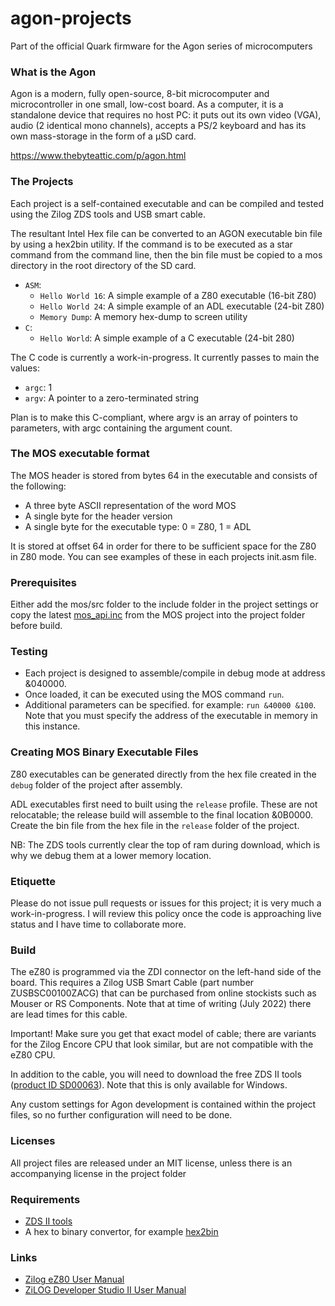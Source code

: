 # agon-projects

Part of the official Quark firmware for the Agon series of microcomputers

### What is the Agon

Agon is a modern, fully open-source, 8-bit microcomputer and microcontroller in one small, low-cost board. As a computer, it is a standalone device that requires no host PC: it puts out its own video (VGA), audio (2 identical mono channels), accepts a PS/2 keyboard and has its own mass-storage in the form of a µSD card.

https://www.thebyteattic.com/p/agon.html

### The Projects

Each project is a self-contained executable and can be compiled and tested using the Zilog ZDS tools and USB smart cable.

The resultant Intel Hex file can be converted to an AGON executable bin file by using a hex2bin utility. If the command is to be executed as a star command from the command line, then the bin file must be copied to a mos directory in the root directory of the SD card.

- `ASM`:
	- `Hello World 16`: A simple example of a Z80 executable (16-bit Z80)
	- `Hello World 24`: A simple example of an ADL executable (24-bit Z80)
	- `Memory Dump`: A memory hex-dump to screen utility 
- `C`:
	- `Hello World`: A simple example of a C executable (24-bit 280)

The C code is currently a work-in-progress. It currently passes to main the values:

- `argc`: 1
- `argv`: A pointer to a zero-terminated string

Plan is to make this C-compliant, where argv is an array of pointers to parameters, with argc containing the argument count.

### The MOS executable format

The MOS header is stored from bytes 64 in the executable and consists of the following:

- A three byte ASCII representation of the word MOS
- A single byte for the header version
- A single byte for the executable type: 0 = Z80, 1 = ADL

It is stored at offset 64 in order for there to be sufficient space for the Z80 in Z80 mode. You can see examples of these in each projects init.asm file.

### Prerequisites

Either add the mos/src folder to the include folder in the project settings or copy the latest [mos_api.inc](https://github.com/breakintoprogram/agon-mos/blob/main/src/mos_api.inc) from the MOS project into the project folder before build.

### Testing

- Each project is designed to assemble/compile in debug mode at address &040000.
- Once loaded, it can be executed using the MOS command `run`.
- Additional parameters can be specified. for example: `run &40000 &100`. Note that you must specify the address of the executable in memory in this instance.	

### Creating MOS Binary Executable Files

Z80 executables can be generated directly from the hex file created in the `debug` folder of the project after assembly.

ADL executables first need to built using the `release` profile. These are not relocatable; the release build will assemble to the final location &0B0000. Create the bin file from the hex file in the `release` folder of the project. 

NB: The ZDS tools currently clear the top of ram during download, which is why we debug them at a lower memory location.

### Etiquette

Please do not issue pull requests or issues for this project; it is very much a work-in-progress.
I will review this policy once the code is approaching live status and I have time to collaborate more.

### Build

The eZ80 is programmed via the ZDI connector on the left-hand side of the board. This requires a Zilog USB Smart Cable (part number ZUSBSC00100ZACG) that can be purchased from online stockists such as Mouser or RS Components. Note that at time of writing (July 2022) there are lead times for this cable.

Important! Make sure you get that exact model of cable; there are variants for the Zilog Encore CPU that look similar, but are not compatible with the eZ80 CPU.

In addition to the cable, you will need to download the free ZDS II tools ([product ID SD00063](https://zilog.com/index.php?option=com_zcm&task=view&soft_id=38&Itemid=74)). Note that this is only available for Windows.

Any custom settings for Agon development is contained within the project files, so no further configuration will need to be done.

### Licenses

All project files are released under an MIT license, unless there is an accompanying license in the project folder

### Requirements

- [ZDS II tools](https://zilog.com/index.php?option=com_zcm&task=view&soft_id=38&Itemid=74)
- A hex to binary convertor, for example [hex2bin](https://hex2bin.sourceforge.net)

### Links

- [Zilog eZ80 User Manual](http://www.zilog.com/docs/um0077.pdf)
- [ZiLOG Developer Studio II User Manual](http://www.zilog.com/docs/devtools/um0144.pdf)